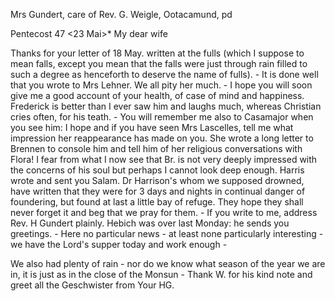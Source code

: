 Mrs Gundert, care of Rev. G. Weigle, Ootacamund, pd

 Pentecost 47
 <23 Mai>*
My dear wife

Thanks for your letter of 18 May. written at the fulls (which I suppose to mean falls, except you mean that the falls were just through rain filled to such a degree as henceforth to deserve the name of fulls). - It is done well that you wrote to Mrs Lehner. We all pity her much. - I hope you will soon give me a good account of your health, of case of mind and happiness. Frederick is better than I ever saw him and laughs much, whereas Christian cries often, for his teath. - You will remember me also to Casamajor when you see him: I hope and if you have seen Mrs Lascelles, tell me what impression her reappearance has made on you. She wrote a long letter to Brennen to console him and tell him of her religious conversations with Flora! I fear from what I now see that Br. is not very deeply impressed with the concerns of his soul but perhaps I cannot look deep enough. Harris wrote and sent you Salam. Dr Harrison's whom we supposed drowned, have written that they were for 3 days and nights in continual danger of foundering, but found at last a little bay of refuge. They hope they shall never forget it and beg that we pray for them. - If you write to me, address Rev. H Gundert plainly. Hebich was over last Monday: he sends you greetings. - Here no particular news - at least none particularly interesting - we have the Lord's supper today and work enough -

We also had plenty of rain - nor do we know what season of the year we are in, it is just as in the close of the Monsun - Thank W. for his kind note and greet all the Geschwister from
 Your HG.

